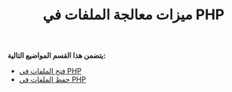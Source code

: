 ﻿---
title: ميزات معالجة الملفات في PHP
type: docs
weight: 10
url: /ar/java/file-handling-features-in-php/
---
**يتضمن هذا القسم المواضيع التالية:**

- [فتح الملفات في PHP](/cells/ar/java/opening-files-in-php/)
- [حفظ الملفات في PHP](/cells/ar/java/saving-files-in-php/)
